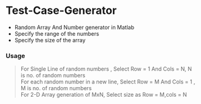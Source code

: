  # Test-Case-Generator
* Random Array And Number generator in Matlab
* Specify the range of the numbers
* Specify the size of the array
### Usage
> For Single Line of random numbers , Select Row = 1 And Cols = N, N is no. of random numbers <br/>
> For each random number in a new line, Select Row = M And Cols = 1 , M is no. of random numbers <br />
> For 2-D Array generation of MxN, Select size as Row = M,cols = N <br />

